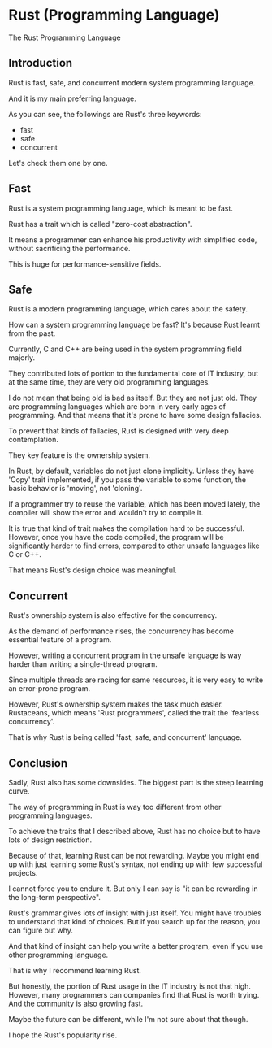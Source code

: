 
# Rust (Programming Language)

The Rust Programming Language

## Introduction

Rust is fast, safe, and concurrent modern system programming language.

And it is my main preferring language.

As you can see, the followings are Rust's three keywords:

* fast
* safe
* concurrent

Let's check them one by one.

## Fast

Rust is a system programming language, which is meant to be fast.

Rust has a trait which is called "zero-cost abstraction".

It means a programmer can enhance his productivity with simplified code,
without sacrificing the performance.

This is huge for performance-sensitive fields.

## Safe

Rust is a modern programming language, which cares about the safety.

How can a system programming language be fast? It's because Rust learnt from the past.

Currently, C and C++ are being used in the system programming field majorly.

They contributed lots of portion to the fundamental core of IT industry,
but at the same time, they are very old programming languages.

I do not mean that being old is bad as itself.
But they are not just old.
They are programming languages which are born in very early ages of programming.
And that means that it's prone to have some design fallacies.

To prevent that kinds of fallacies,
Rust is designed with very deep contemplation.

They key feature is the ownership system.

In Rust, by default, variables do not just clone implicitly.
Unless they have 'Copy' trait implemented,
if you pass the variable to some function,
the basic behavior is 'moving', not 'cloning'.

If a programmer try to reuse the variable,
which has been moved lately,
the compiler will show the error and wouldn't try to compile it.

It is true that kind of trait makes the compilation hard to be successful.
However, once you have the code compiled,
the program will be significantly harder to find errors,
compared to other unsafe languages like C or C++.

That means Rust's design choice was meaningful.

## Concurrent

Rust's ownership system is also effective for the concurrency.

As the demand of performance rises,
the concurrency has become essential feature of a program.

However, writing a concurrent program in the unsafe language
is way harder than writing a single-thread program.

Since multiple threads are racing for same resources,
it is very easy to write an error-prone program.

However, Rust's ownership system makes the task much easier.
Rustaceans, which means 'Rust programmers',
called the trait the 'fearless concurrency'.

That is why Rust is being called 'fast, safe, and concurrent' language.

## Conclusion

Sadly, Rust also has some downsides.
The biggest part is the steep learning curve.

The way of programming in Rust is way too different from other programming languages.

To achieve the traits that I described above,
Rust has no choice but to have lots of design restriction.

Because of that, learning Rust can be not rewarding.
Maybe you might end up with just learning some Rust's syntax,
not ending up with few successful projects.

I cannot force you to endure it.
But only I can say is "it can be rewarding in the long-term perspective".

Rust's grammar gives lots of insight with just itself.
You might have troubles to understand that kind of choices.
But if you search up for the reason, you can figure out why.

And that kind of insight can help you write a better program,
even if you use other programming language.

That is why I recommend learning Rust.

But honestly, the portion of Rust usage in the IT industry is not that high.
However, many programmers can companies find that Rust is worth trying.
And the community is also growing fast.

Maybe the future can be different, while I'm not sure about that though.

I hope the Rust's popularity rise.
